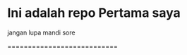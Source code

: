 Ini adalah repo Pertama saya
====================================

jangan lupa mandi sore

===========================